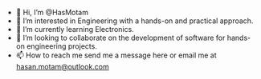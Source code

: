 - 👋 Hi, I’m @HasMotam
- 👀 I’m interested in Engineering with a hands-on and practical approach.
- 🌱 I’m currently learning Electronics.
- 💞️ I’m looking to collaborate on the development of software for hands-on engineering projects.
- 📫 How to reach me send me a message here or email me at hasan.motam@outlook.com

<!---
HasMotam/HasMotam is a ✨ special ✨ repository because its `README.md` (this file) appears on your GitHub profile.
You can click the Preview link to take a look at your changes.
--->
